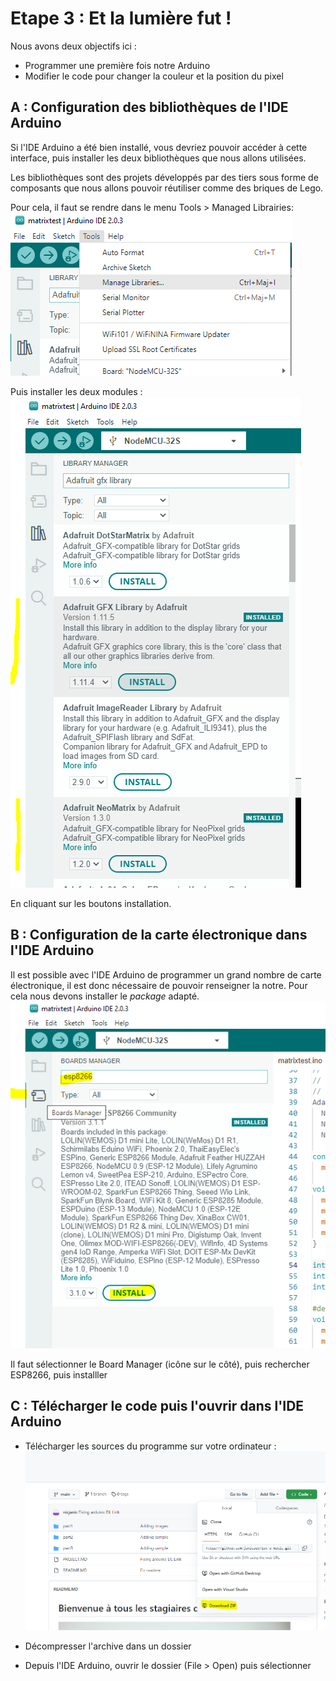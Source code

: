 # Etape 3 : Et la lumière fut !
Nous avons deux objectifs ici :
* Programmer une première fois notre Arduino
* Modifier le code pour changer la couleur et la position du pixel

## A : Configuration des bibliothèques de l'IDE Arduino
Si l'IDE Arduino a été bien installé, vous devriez pouvoir accéder à cette interface, puis installer les deux bibliothèques que nous allons utilisées.

Les bibliothèques sont des projets développés par des tiers sous forme de composants que nous allons pouvoir réutiliser comme des briques de Lego.

Pour cela, il faut se rendre dans le menu Tools > Managed Librairies:<br />
![alt text](img/1.PNG)

Puis installer les deux modules :<br />
![alt text](img/2.PNG)

En cliquant sur les boutons installation.


## B : Configuration de la carte électronique dans l'IDE Arduino
Il est possible avec l'IDE Arduino de programmer un grand nombre de carte électronique, il est donc nécessaire de pouvoir renseigner la notre. Pour cela nous devons installer le *package* adapté.<br />
![alt text](img/3.PNG)

Il faut sélectionner le Board Manager (icône sur le côté), puis rechercher ESP8266, puis installler

## C : Télécharger le code puis l'ouvrir dans l'IDE Arduino
* Télécharger les sources du programme sur votre ordinateur :<br />
![alt text](img/4.PNG)

* Décompresser l'archive dans un dossier
* Depuis l'IDE Arduino, ouvrir le dossier (File > Open) puis sélectionner 
